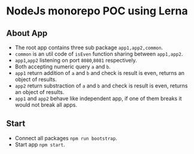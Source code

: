 # NodeJs monorepo POC using Lerna

## About App

- The root app contains three sub package `app1,app2,common`.
- `common` is an util code of `isEven` function sharing between `app1,app2`.
- `app1`,`app2` listening on port `8080`,`8081` respectively.
- Both accepting numeric query `a` and `b`.
- `app1` return addition of `a` and `b` and check is result is even, returns an object of results.
- `app2` return substraction of `a` and `b` and check is result is even, returns an object of results.
- `app1` and `app2` behave like independent app, if one of them breaks it would not break all apps.

## Start

- Connect all packages `npm run bootstrap`.
- Start app `npm start`.
